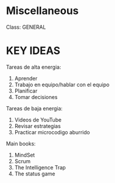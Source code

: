 # Miscellaneous

Class: GENERAL

# KEY IDEAS

Tareas de alta energia:
1. Aprender
2. Trabajo en equipo/hablar con el equipo
3. Planificar
4. Tomar decisiones

Tareas de baja energia:
1. Videos de YouTube
2. Revisar estrategias
3. Practicar microcodigo aburrido

Main books:
1. MindSet
2. Scrum
3. The Intelligence Trap
4. The status game

